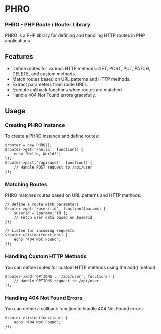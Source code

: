 # PHRO
### PHRO - PHP Route / Router Library
PHRO is a PHP library for defining and handling HTTP routes in PHP applications.

## Features
- Define routes for various HTTP methods: GET, POST, PUT, PATCH, DELETE, and custom methods.
- Match routes based on URL patterns and HTTP methods.
- Extract parameters from route URLs.
- Execute callback functions when routes are matched.
- Handle 404 Not Found errors gracefully.

## Usage
### Creating PHRO Instance
To create a PHRO instance and define routes:
```
$router = new PHRO();
$router->get('/hello', function() {
    echo "Hello, World!";
});
$router->post('/api/user', function() {
    // Handle POST request to /api/user
});
```
### Matching Routes
PHRO matches routes based on URL patterns and HTTP methods:
```
// Define a route with parameters
$router->get('/user/:id', function($params) {
    $userId = $params['id'];
    // Fetch user data based on $userId
});

// Listen for incoming requests
$router->listen(function() {
    echo "404 Not Found";
});
```
### Handling Custom HTTP Methods
You can define routes for custom HTTP methods using the add() method:
```
$router->add('OPTIONS', '/api/user', function() {
    // Handle OPTIONS request to /api/user
});
```
### Handling 404 Not Found Errors
You can define a callback function to handle 404 Not Found errors:
```
$router->listen(function() {
    echo "404 Not Found";
});
```

